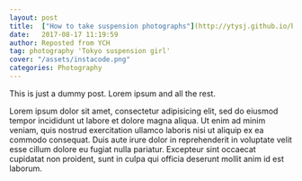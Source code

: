 ```yaml
---
layout: post
title:  ["How to take suspension photographs"](http://ytysj.github.io/blog/myblog4)
date:   2017-08-17 11:19:59
author: Reposted from YCH
tag: photography 'Tokyo suspension girl'
cover: "/assets/instacode.png"
categories: Photography
---
```


This is just a dummy post. Lorem ipsum and all the rest.

Lorem ipsum dolor sit amet, consectetur adipisicing elit, sed do eiusmod
tempor incididunt ut labore et dolore magna aliqua. Ut enim ad minim veniam,
quis nostrud exercitation ullamco laboris nisi ut aliquip ex ea commodo
consequat. Duis aute irure dolor in reprehenderit in voluptate velit esse
cillum dolore eu fugiat nulla pariatur. Excepteur sint occaecat cupidatat non
proident, sunt in culpa qui officia deserunt mollit anim id est laborum.
